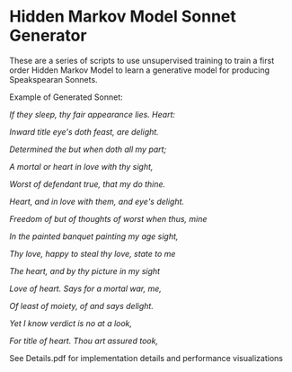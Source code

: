 # Hidden Markov Model Sonnet Generator

These are a series of scripts to use unsupervised training to
train a first order Hidden Markov Model to learn a generative
model for producing Speakspearan Sonnets.

Example of Generated Sonnet:

_If they sleep, thy fair appearance lies. Heart:_

_Inward title eye's doth feast, are delight._

_Determined the but when doth all my part;_

_A mortal or heart in love with thy sight,_

_Worst of defendant true, that my do thine._

_Heart, and in love with them, and eye's delight._

_Freedom of but of thoughts of worst when thus, mine_

_In the painted banquet painting my age sight,_

_Thy love, happy to steal thy love, state to me_

_The heart, and by thy picture in my sight_

_Love of heart. Says for a mortal war, me,_

_Of least of moiety, of and says delight._

_Yet I know verdict is no at a look,_

_For title of heart. Thou art assured took,_


See Details.pdf for implementation details and performance
visualizations

